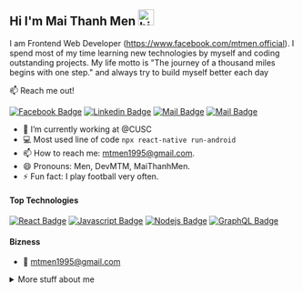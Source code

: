 ## Hi I'm Mai Thanh Men <img src="https://user-images.githubusercontent.com/1303154/88677602-1635ba80-d120-11ea-84d8-d263ba5fc3c0.gif" width="28px" alt="hi">

I am Frontend Web Developer (https://www.facebook.com/mtmen.official).
I spend most of my time learning new technologies by myself and coding outstanding projects. 
My life motto is "The journey of a thousand miles begins with one step." and always try to build myself better each day

:mailbox: Reach me out!

[![Facebook Badge](https://img.shields.io/badge/-@DevMTM-1ca0f1?style=flat&labelColor=1ca0f1&logo=twitter&logoColor=white&link=https://twitter.com/dev_mtmen)](https://twitter.com/Ipenywis) [![Linkedin Badge](https://img.shields.io/badge/-DevMTM-0e76a8?style=flat&labelColor=0e76a8&logo=linkedin&logoColor=white)](https://www.linkedin.com/in/mtmen-dev/) [![Mail Badge](https://img.shields.io/badge/-@DevMTM-e84393?style=flat&labelColor=e84393&logo=instagram&logoColor=white)](https://www.instagram.com/maji.thanks__menz/) [![Mail Badge](https://img.shields.io/badge/-DevMTM-c0392b?style=flat&labelColor=c0392b&logo=gmail&logoColor=white)](mailto:mtmen1995@gmail.com)

<!-- TODO: Add last video link -->

- 🔭 I’m currently working at @CUSC
- :computer: Most used line of code `npx react-native run-android`
- 📫 How to reach me: mtmen1995@gmail.com.
- 😄 Pronouns: Men, DevMTM, MaiThanhMen.
- ⚡ Fun fact: I play football very often.

#### Top Technologies

<!-- TODO: Make technologies links takes you to repositories -->

[![React Badge](https://img.shields.io/badge/-React-61DBFB?style=for-the-badge&labelColor=black&logo=react&logoColor=61DBFB)](#) [![Javascript Badge](https://img.shields.io/badge/-Javascript-F0DB4F?style=for-the-badge&labelColor=black&logo=javascript&logoColor=F0DB4F)](#) [![Nodejs Badge](https://img.shields.io/badge/-Nodejs-3C873A?style=for-the-badge&labelColor=black&logo=node.js&logoColor=3C873A)](#) [![GraphQL Badge](https://img.shields.io/badge/-GraphQl-e535ab?style=for-the-badge&labelColor=black&logo=node.js&logoColor=e535ab)](#)


#### Bizness
- :email: mtmen1995@gmail.com



<details>
<summary>
  More stuff about me
</summary>

<br >

#### Coding Stats

<!--START_SECTION:waka-->
- React Native ![Progress](https://progress-bar.dev/80/)
- ReactJS ![Progress](https://progress-bar.dev/78/) 
- NodeJS (ExpressJS) ![Progress](https://progress-bar.dev/45/) 
- HTML & CSS   ![Progress](https://progress-bar.dev/70/) 
- PHP     ![Progress](https://progress-bar.dev/60/) 
- Markdown     ![Progress](https://progress-bar.dev/70/) 
<!--END_SECTION:waka-->
